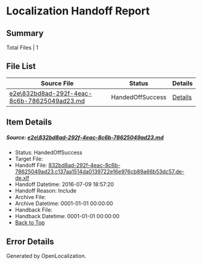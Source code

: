# <a name='report-top'></a> Localization Handoff Report

## Summary
 Total Files | 1

## File List
 Source File | Status | Details 
 ----------- | ------ | ------- 
 [e2e\832bd8ad-292f-4eac-8c6b-78625049ad23.md](https://github.com/OpenLocalizationTestOrg/oltest/blob/e72b0d0bfec6dc72a8107f456df307192f89f28d/e2e/832bd8ad-292f-4eac-8c6b-78625049ad23.md) | HandedOffSuccess | [Details](#e73b94302e536f09e142aa4d34e82b198b548f8c1)

## Item Details
##### <a name='e73b94302e536f09e142aa4d34e82b198b548f8c1'></a> Source: [e2e\832bd8ad-292f-4eac-8c6b-78625049ad23.md](https://github.com/OpenLocalizationTestOrg/oltest/blob/e72b0d0bfec6dc72a8107f456df307192f89f28d/e2e/832bd8ad-292f-4eac-8c6b-78625049ad23.md)
* Status: HandedOffSuccess
* Target File: 
* Handoff File: [832bd8ad-292f-4eac-8c6b-78625049ad23.c137aa1514da0139722e16e976cb89a66b53dc57.de-de.xlf](https://github.com/OpenLocalizationTestOrg/olhandoff-e2e/blob/8744cd94224164bdeffd6505ea58546fb1ec13a9/ol-handoff/OpenLocalizationTestOrg/oltest-dede-fly/ci/ht/832bd8ad-292f-4eac-8c6b-78625049ad23.c137aa1514da0139722e16e976cb89a66b53dc57.de-de.xlf)
* Handoff Datetime: 2016-07-09 18:57:20
* Handoff Reason: Include
* Archive File: 
* Archive Datetime: 0001-01-01 00:00:00
* Handback File: 
* Handback Datetime: 0001-01-01 00:00:00
* [Back to Top](#report-top)


## Error Details

Generated by OpenLocalization.
